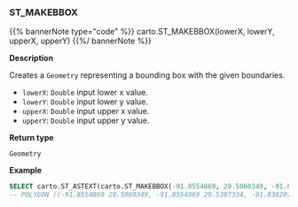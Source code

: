 ### ST_MAKEBBOX

{{% bannerNote type="code" %}}
carto.ST_MAKEBBOX(lowerX, lowerY, upperX, upperY)
{{%/ bannerNote %}}

**Description**

Creates a `Geometry` representing a bounding box with the given boundaries.

* `lowerX`: `Double` input lower x value.
* `lowerY`: `Double` input lower y value.
* `upperX`: `Double` input upper x value.
* `upperY`: `Double` input upper y value.

**Return type**

`Geometry`

**Example**

```sql
SELECT carto.ST_ASTEXT(carto.ST_MAKEBBOX(-91.8554869, 29.5060349, -91.8382077, 29.5307334)) AS bbox;
-- POLYGON ((-91.8554869 29.5060349, -91.8554869 29.5307334, -91.8382077 29.5307334, -91.8382077 29.5060349, -91.8554869 29.5060349))
```
